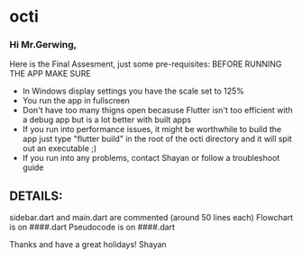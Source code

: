 # octi

### Hi Mr.Gerwing,
Here is the Final Assesment, just some pre-requisites:
BEFORE RUNNING THE APP MAKE SURE
 - In Windows display settings you have the scale set to 125%
 - You run the app in fullscreen
 - Don't have too many thigns open becasuse Flutter isn't too efficient with a debug app but is a lot better with built apps
 - If you run into performance issues, it might be worthwhile to build the app just type "flutter build" in the root of the octi directory and it will spit out an executable ;)
 - If you run into any problems, contact Shayan or follow a troubleshoot guide

## DETAILS:
sidebar.dart and main.dart are commented (around 50 lines each)
Flowchart is on ####.dart
Pseudocode is on ####.dart

Thanks and have a great holidays!
Shayan
